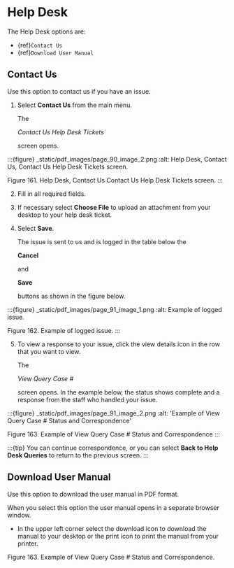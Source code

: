 # Help Desk

The Help Desk options are:

- {ref}`Contact Us`
- {ref}`Download User Manual`

## Contact Us

Use this option to contact us if you have an issue.

1. Select **Contact Us** from the main menu.

   The 

   *Contact Us Help Desk Tickets*

    screen opens.

:::{figure} _static/pdf_images/page_90_image_2.png
:alt: Help Desk, Contact Us, Contact Us Help Desk Tickets screen.

Figure 161. Help Desk, Contact Us Contact Us Help Desk Tickets screen.
:::

2. Fill in all required fields.

3. If necessary select **Choose File** to upload an attachment from your desktop to your help desk ticket.

4. Select **Save**.

   The issue is sent to us and is logged in the table below the 

   **Cancel**

    and 

   **Save**

    buttons as shown in the figure below.

:::{figure} _static/pdf_images/page_91_image_1.png
:alt: Example of logged issue.

Figure 162. Example of logged issue.
:::

5. To view a response to your issue, click the view details icon in the row that you want to view.

   The 

   *View Query Case #*

    screen opens. In the example below, the status shows complete and a response from the staff who handled your issue.

:::{figure} _static/pdf_images/page_91_image_2.png
:alt: 'Example of View Query Case # Status and Correspondence'

Figure 163. Example of View Query Case # Status and Correspondence
:::

:::{tip}
You can continue correspondence, or you can select **Back to Help Desk Queries** to return to the previous screen.
:::

## Download User Manual

Use this option to download the user manual in PDF format.

When you select this option the user manual opens in a separate browser window.

- In the upper left corner select the download icon to download the manual to your desktop or the print icon to print the manual from your printer.

Figure 163. Example of View Query Case # Status and Correspondence.
